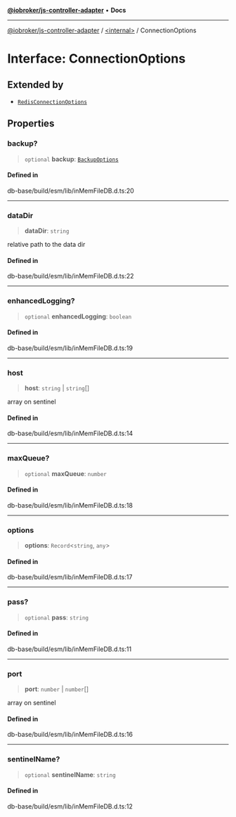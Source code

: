 [**@iobroker/js-controller-adapter**](../../README.md) • **Docs**

***

[@iobroker/js-controller-adapter](../../globals.md) / [\<internal\>](../README.md) / ConnectionOptions

# Interface: ConnectionOptions

## Extended by

- [`RedisConnectionOptions`](RedisConnectionOptions.md)

## Properties

### backup?

> `optional` **backup**: [`BackupOptions`](BackupOptions.md)

#### Defined in

db-base/build/esm/lib/inMemFileDB.d.ts:20

***

### dataDir

> **dataDir**: `string`

relative path to the data dir

#### Defined in

db-base/build/esm/lib/inMemFileDB.d.ts:22

***

### enhancedLogging?

> `optional` **enhancedLogging**: `boolean`

#### Defined in

db-base/build/esm/lib/inMemFileDB.d.ts:19

***

### host

> **host**: `string` \| `string`[]

array on sentinel

#### Defined in

db-base/build/esm/lib/inMemFileDB.d.ts:14

***

### maxQueue?

> `optional` **maxQueue**: `number`

#### Defined in

db-base/build/esm/lib/inMemFileDB.d.ts:18

***

### options

> **options**: `Record`\<`string`, `any`\>

#### Defined in

db-base/build/esm/lib/inMemFileDB.d.ts:17

***

### pass?

> `optional` **pass**: `string`

#### Defined in

db-base/build/esm/lib/inMemFileDB.d.ts:11

***

### port

> **port**: `number` \| `number`[]

array on sentinel

#### Defined in

db-base/build/esm/lib/inMemFileDB.d.ts:16

***

### sentinelName?

> `optional` **sentinelName**: `string`

#### Defined in

db-base/build/esm/lib/inMemFileDB.d.ts:12

